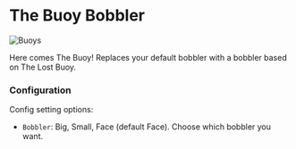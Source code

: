 # The Buoy Bobbler

![Buoys](https://github.com/animatedrice/BuoyBobbler/assets/15009951/9c3de78e-54f4-4eaf-8cdd-bbf35dfd1709)


Here comes The Buoy!
Replaces your default bobbler with a bobbler based on The Lost Buoy.

### Configuration
Config setting options:
* ```Bobbler```: Big, Small, Face (default Face). Choose which bobbler you want.

